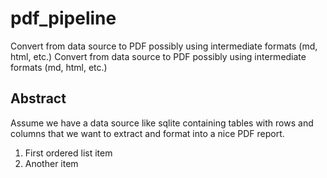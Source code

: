 # pdf_pipeline
Convert from data source to PDF possibly using intermediate formats (md, html, etc.)
Convert from data source to PDF possibly using intermediate formats (md, html, etc.)

## Abstract

Assume we have a data source like sqlite containing tables with rows and columns that we want to extract and format into a nice PDF report.

1. First ordered list item
2. Another item
